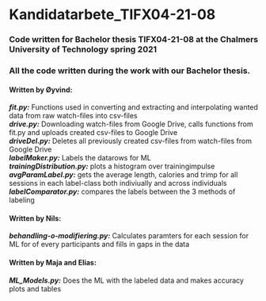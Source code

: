 # Kandidatarbete_TIFX04-21-08
### Code written for Bachelor thesis TIFX04-21-08 at the Chalmers University of Technology spring 2021

### All the code written during the work with our Bachelor thesis.

#### Written by Øyvind:  
  ***fit.py:*** Functions used in converting and extracting and interpolating wanted data from raw watch-files into csv-files  
  ***drive.py:*** Downloading watch-files from Google Drive, calls functions from fit.py and uploads created csv-files to Google Drive  
  ***driveDel.py:*** Deletes all previously created csv-files from watch-files from Google Drive  
  ***labelMaker.py:*** Labels the datarows for ML  
  ***trainingDistribution.py:*** plots a histogram over trainingimpulse  
  ***avgParamLabel.py:*** gets the average length, calories and trimp for all sessions in each label-class both indiviually and across individuals  
  ***labelComparator.py:*** compares the labels between the 3 methods of labeling  

#### Written by Nils:
  ***behandling-o-modifiering.py:*** Calculates paramters for each session for ML for of every participants and fills in gaps in the data

#### Written by Maja and Elias:
 ***ML_Models.py:*** Does the ML with the labeled data and makes accuracy plots and tables

